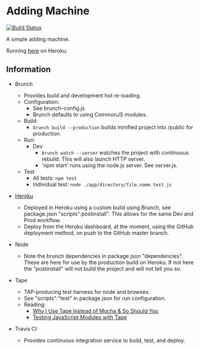 # Adding Machine

[![Build Status](https://travis-ci.org/jdtibbs/adding-machine.svg?branch=master)](https://travis-ci.org/jdtibbs/adding-machine)

A simple adding machine.

Running [here](https://jdt-adding-machine.herokuapp.com/) on Heroku. 

## Information

* Brunch
	* Provides build and development hot re-loading.
    * Configuration: 
    	* See brunch-config.js
    	* Brunch defaults to using CommonJS modules.
	* Build:
    	* `brunch build --production` builds minified project into /public for production.
	* Run:
		* Dev
			* `brunch watch --server` watches the project with continuous rebuild. This will also launch HTTP server.
			* 'npm start' runs using the node.js server. See server.js.
	* Test
		* All tests: `npm test`
		* Individual test: `node ./app/directory/file.name.test.js`

* [Heroku](https://www.heroku.com/home)
	* Deployed in Heroku using a custom build using Brunch, see package.json "scripts":postinstall".  This allows for the same Dev and Prod workflow.
	* Deploy from the Heroku dashboard, at the moment, using the GitHub deployment method, on push to the GitHub master branch.

* Node
	* Note the brunch dependencies in package.json "dependencies".  These are here for use by the production build on Heroku.  If not here the "postinstall" will not build the project and will not tell you so.

* Tape
	* TAP-producing test harness for node and browses.
	* See "scripts":"test" in package.json for run configuration.
	* Reading:
		* [Why I Use Tape Instead of Mocha & So Should You](https://medium.com/javascript-scene/why-i-use-tape-instead-of-mocha-so-should-you-6aa105d8eaf4#.71rnxb1c9)
		* [Testing JavaScript Modules with Tape](https://ponyfoo.com/articles/testing-javascript-modules-with-tape)

* Travis CI
	* Provides continuous integration service to build, test, and deploy.
